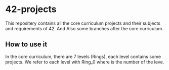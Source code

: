 # 42-projects

This repositery contains all the core curriculum projects and their subjects and requirements of 42. And Also some branches after the core curriculum.

## How to use it
In the core curriculum, there are 7 levels (Rings), each level contains some projects. We refer to each level with Ring_0<N> where <N> is the number of the leve.
  
  
